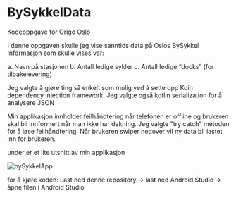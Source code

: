 # BySykkelData

Kodeoppgave for Origo Oslo

I denne oppgaven skulle jeg vise sanntids data på Oslos BySykkel
Informasjon som skulle vises var:

a. Navn på stasjonen
b. Antall ledige sykler
c. Antall ledige “docks” (for tilbakelevering) 

Jeg valgte å gjøre ting så enkelt som mulig ved å sette opp Koin dependency injection framework.
Jeg valgte også kotlin serialization for å analysere JSON

Min applikasjon innholder feilhåndtering når telefonen er offline
og brukeren skal bli innformert når man ikke har dekning. Jeg valgte "try catch" metoden for å løse feilhåndtering. 
Når brukeren swiper nedover vil ny data bli lastet inn for brukeren.

under er et lite utsnitt av min applikasjon 


![bySykkelApp](https://user-images.githubusercontent.com/71320559/138570927-b2a9adec-bb38-4bfe-b320-95028f2ad089.jpg)

for å kjøre koden:
Last ned denne repository -> last ned Android Studio -> åpne filen i Android Studio
